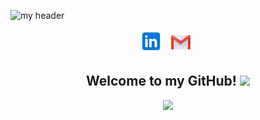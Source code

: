 ![my header](/ianfshirley.png)

<p align="center">
  <a href="https://www.linkedin.com/in/ianfshirley/" target="_blank" rel="noopener noreferrer"><img height="38" src="icons8-linkedin-48.png"></a>&nbsp;&nbsp;
  <a href="mailto:ianfshirley88@gmail.com" target="_blank" rel="noopener noreferrer"><img height="35" src="icons8-gmail-logo-94.png"></a>&nbsp;&nbsp;
</p>

<h2 align="center">Welcome to my GitHub! <img src="https://raw.githubusercontent.com/MartinHeinz/MartinHeinz/master/wave.gif" width="30px"></h2>

<p align="center">
<img src="https://visitor-badge.glitch.me/badge?page_id=ianfshirley.ianfshirley" width="110px">
</p>